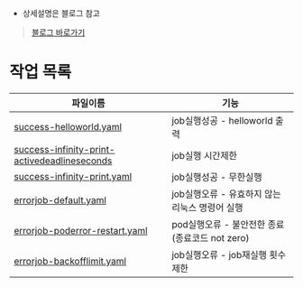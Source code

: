 * 상세설명은 블로그 참고
> [블로그 바로가기](https://malwareanalysis.tistory.com/151)

# 작업 목록

| 파일이름 | 기능 |
| ------- | ------- |
| [success-helloworld.yaml](./success-helloworld.yaml) | job실행성공 - helloworld 출력 |
| [success-infinity-print-activedeadlineseconds](./success-infinity-print-activedeadlineseconds.yaml) | job실행 시간제한 |
| [success-infinity-print.yaml](./success-infinity-print.yaml) | job실행성공 - 무한실행|
| [errorjob-default.yaml](./errorjob-default.yaml) | job실행오류 - 유효하지 않는 리눅스 명령어 실행 |
| [errorjob-poderror-restart.yaml](./errorjob-poderror-restart.yaml) | pod실행오류 - 불안전한 종료(종료코드 not zero) |
| [errorjob-backofflimit.yaml](./errorjob-backofflimit.yaml) | job실행오류 - job재실행 횟수제한 |
